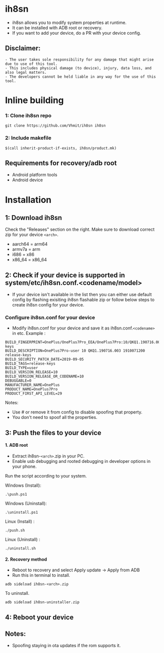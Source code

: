 # ih8sn

- ih8sn allows you to modify system properties at runtime.
-  It can be installed with ADB root or recovery.
- If you want to add your device, do a PR with your device config.

## Disclaimer:

```
- The user takes sole responsibility for any damage that might arise due to use of this tool.
- This includes physical damage (to device), injury, data loss, and also legal matters.
- The developers cannot be held liable in any way for the use of this tool.
```

# Inline building

### 1: Clone ih8sn repo
```
git clone https://github.com/Vhmit/ih8sn ih8sn
```

### 2: Include makefile
```
$(call inherit-product-if-exists, ih8sn/product.mk)
```

## Requirements for recovery/adb root

- Android platform tools
- Android device

# Installation

## 1: Download ih8sn

Check the "Releases" section on the right. Make sure to download correct zip for your device `<arch>`.

- aarch64 = arm64
- armv7a = arm
- i686 = x86
- x86_64 = x86_64

## 2: Check if your device is supported in system/etc/ih8sn.conf.<codename/model>
- If your device isn't available in the list then you can either use default config by flashing exisiting ih8sn flashable zip or follow below steps to create ih8sn config for your device.

### Configure ih8sn.conf for your device
- Modify ih8sn.conf for your device and save it as ih8sn.conf.`<codename>` in etc.
Example :

```
BUILD_FINGERPRINT=OnePlus/OnePlus7Pro_EEA/OnePlus7Pro:10/QKQ1.190716.003/1910071200:user/release-keys
BUILD_DESCRIPTION=OnePlus7Pro-user 10 QKQ1.190716.003 1910071200 release-keys
BUILD_SECURITY_PATCH_DATE=2019-09-05
BUILD_TAGS=release-keys
BUILD_TYPE=user
BUILD_VERSION_RELEASE=10
BUILD_VERSION_RELEASE_OR_CODENAME=10
DEBUGGABLE=0
MANUFACTURER_NAME=OnePlus
PRODUCT_NAME=OnePlus7Pro
PRODUCT_FIRST_API_LEVEL=29
```

Notes:
- Use # or remove it from config to disable spoofing that property.
- You don't need to spoof all the properties.

## 3: Push the files to your device

#### 1. ADB root

- Extract ih8sn-`<arch>`.zip in your PC.
- Enable usb debugging and rooted debugging in developer options in your phone. 

Run the script according to your system.

Windows (Install):
```
.\push.ps1
```
Windows (Uninstall):
```
.\uninstall.ps1
```
Linux (Install) :
```
./push.sh
```
Linux (Uninstall) :
```
./uninstall.sh
```

#### 2. Recovery method

- Reboot to recovery and select Apply update -> Apply from ADB
- Run this in terminal to install.
```
adb sideload ih8sn-<arch>.zip
```

To uninstall.
```
adb sideload ih8sn-uninstaller.zip
```

## 4: Reboot your device 

## Notes: 
- Spoofing staying in ota updates if the rom supports it.

